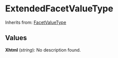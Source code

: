 
# ExtendedFacetValueType

Inherits from: [FacetValueType](FacetValueType.md)





## Values

**Xhtml** (*string*): No description found.


